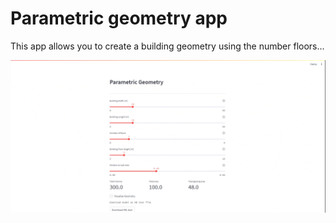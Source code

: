 # Parametric geometry app

This app allows you to create a building geometry using the number floors...

<img src="docs\img\gif_demo.gif">
